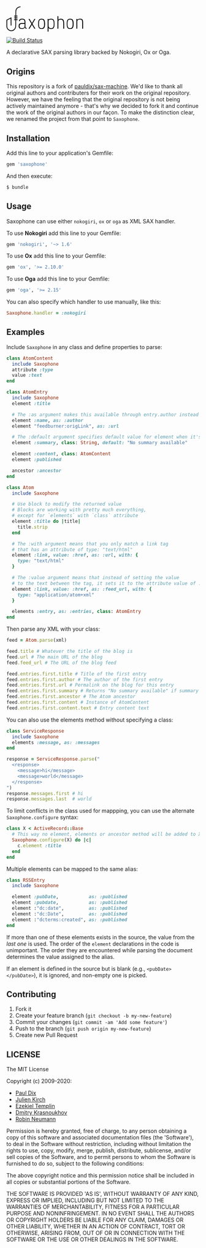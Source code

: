 <svg viewBox="0 0 413 137" width="200" xmlns="http://www.w3.org/2000/svg">
  <g fill="none" fill-rule="evenodd">
    <path d="M75.791 2.4c-3.825.632-6.46 1.188-7.901 1.669-4.115 1.372-6.616 3.229-8.361 4.467-2.703 1.917-4.657 4.773-6.09 7.315-1.79 3.175-2.723 6.155-2.786 9.609C50.283 54.076 50 93.762 50 107.5c0 1.002-.061 1.99-.18 2.96C48.36 122.32 38.251 131.5 26 131.5c-13.255 0-24-10.745-24-24V74.106l22.763-11.521.318 41.027M41.2 52.7h18.668M41.2 62.453h18.668M41.2 72.276h18.668" stroke="#0A0909" stroke-width="4"/>
    <path d="M84.096 122c8.187 0 11.806-1.958 14.908-8.173 1.206 5.363 3.62 6.981 9.996 6.981v-4.342c-5.17.085-6.721-1.958-6.721-9.025V85.22c0-13.708-4.395-18.22-18.183-18.22-10.082 0-14.132 2.895-16.803 11.834l4.567 1.107c1.982-6.556 4.825-8.514 12.236-8.514 10.255 0 13.443 3.236 13.443 13.793v5.278H84.096C70.395 90.498 66 94.245 66 106.59 66 118.254 70.395 122 84.096 122Zm.36-4C74.127 118 71 115.35 71 106.885 71 97.736 74.125 95 84.457 95H98v7.61C98 114.323 94.788 118 84.457 118Zm39.866 3L137.5 98.874 150.763 121H156l-15.797-26.5L156 68h-5.237L137.5 90.126 124.322 68H119l15.881 26.5L119 121h5.322Zm65.135 1C203.492 122 208 115.274 208 94.5S203.492 67 189.457 67C175.423 67 171 73.726 171 94.5s4.423 27.5 18.457 27.5Zm-.5-4C178.36 118 175 112.47 175 94.5S178.36 71 188.957 71C199.554 71 203 76.53 203 94.5s-3.446 23.5-14.043 23.5Zm37.71 19v-21.757c2.292 5.504 7.299 7.31 13.833 7.31 14.002 0 18.5-6.794 18.5-27.863C259 73.708 254.502 67 240.5 67c-6.365 0-11.372 1.29-13.833 5.332v-4.128H222V137h4.667ZM241 118c-8.417 0-14-3.801-14-14.428V78.344c0-5.616 6.442-7.344 14-7.344 10.564 0 14 5.53 14 23.414 0 17.97-3.436 23.586-14 23.586Zm38.737 3V85.98c0-11.56 3.014-14.365 13.177-14.365 10.076 0 13.35 5.185 13.35 22.015V121H311V93.63c0-19.975-4.392-26.35-18.086-26.35-6.46 0-11.282 1.53-13.177 6.375V53H275v68h4.737Zm63.72 1C357.492 122 362 115.274 362 94.5S357.492 67 343.457 67C329.423 67 325 73.726 325 94.5s4.423 27.5 18.457 27.5Zm-.5-4C332.36 118 329 112.47 329 94.5S332.36 71 342.957 71C353.554 71 357 76.53 357 94.5s-3.446 23.5-14.043 23.5Zm38.757 3V85.797c0-11.79 3.515-14.44 15.172-14.44 8.657 0 11.4 3.675 11.4 15.38V121H413V86.737C413 71.7 409.143 67 396.886 67c-8.315 0-12.086 1.88-15.172 6.323v-5.127H377V121h4.714Z" fill="#000" fill-rule="nonzero"/>
  </g>
</svg>

[![Build Status](https://github.com/Absolventa/saxophone/actions/workflows/build.yml/badge.svg)](https://github.com/Absolventa/saxophone/actions/workflows/build.yml)

A declarative SAX parsing library backed by Nokogiri, Ox or Oga.

## Origins

This repository is a fork of [pauldix/sax-machine](https://github.com/pauldix/sax-machine). We'd like to
thank all original authors and contributers for their work on the original repository. However, we have
the feeling that the original repository is not being actively maintained anymore - that's why we decided to
fork it and continue the work of the original authors in our façon. To make the distinction clear, we
renamed the project from that point to `Saxophone`.

## Installation

Add this line to your application's Gemfile:

```ruby
gem 'saxophone'
```

And then execute:

```bash
$ bundle
```

## Usage

Saxophone can use either `nokogiri`, `ox` or `oga` as XML SAX handler.

To use **Nokogiri** add this line to your Gemfile:

```ruby
gem 'nokogiri', '~> 1.6'
```

To use **Ox** add this line to your Gemfile:

```ruby
gem 'ox', '>= 2.10.0'
```

To use **Oga** add this line to your Gemfile:

```ruby
gem 'oga', '>= 2.15'
```

You can also specify which handler to use manually, like this:

```ruby
Saxophone.handler = :nokogiri
```

## Examples

Include `Saxophone` in any class and define properties to parse:

```ruby
class AtomContent
  include Saxophone
  attribute :type
  value :text
end

class AtomEntry
  include Saxophone
  element :title

  # The :as argument makes this available through entry.author instead of .name
  element :name, as: :author
  element "feedburner:origLink", as: :url

  # The :default argument specifies default value for element when it's missing
  element :summary, class: String, default: "No summary available"

  element :content, class: AtomContent
  element :published

  ancestor :ancestor
end

class Atom
  include Saxophone

  # Use block to modify the returned value
  # Blocks are working with pretty much everything,
  # except for `elements` with `class` attribute
  element :title do |title|
    title.strip
  end

  # The :with argument means that you only match a link tag
  # that has an attribute of type: "text/html"
  element :link, value: :href, as: :url, with: {
    type: "text/html"
  }

  # The :value argument means that instead of setting the value
  # to the text between the tag, it sets it to the attribute value of :href
  element :link, value: :href, as: :feed_url, with: {
    type: "application/atom+xml"
  }

  elements :entry, as: :entries, class: AtomEntry
end
```

Then parse any XML with your class:

```ruby
feed = Atom.parse(xml)

feed.title # Whatever the title of the blog is
feed.url # The main URL of the blog
feed.feed_url # The URL of the blog feed

feed.entries.first.title # Title of the first entry
feed.entries.first.author # The author of the first entry
feed.entries.first.url # Permalink on the blog for this entry
feed.entries.first.summary # Returns "No summary available" if summary is missing
feed.entries.first.ancestor # The Atom ancestor
feed.entries.first.content # Instance of AtomContent
feed.entries.first.content.text # Entry content text
```

You can also use the elements method without specifying a class:

```ruby
class ServiceResponse
  include Saxophone
  elements :message, as: :messages
end

response = ServiceResponse.parse("
  <response>
    <message>hi</message>
    <message>world</message>
  </response>
")
response.messages.first # hi
response.messages.last  # world
```

To limit conflicts in the class used for mappping, you can use the alternate
`Saxophone.configure` syntax:

```ruby
class X < ActiveRecord::Base
  # This way no element, elements or ancestor method will be added to X
  Saxophone.configure(X) do |c|
    c.element :title
  end
end
```

Multiple elements can be mapped to the same alias:

```ruby
class RSSEntry
  include Saxophone

  element :pubDate,           as: :published
  element :pubdate,           as: :published
  element :"dc:date",         as: :published
  element :"dc:Date",         as: :published
  element :"dcterms:created", as: :published
end
```

If more than one of these elements exists in the source, the value from the *last one* is used. The order of
the `element` declarations in the code is unimportant. The order they are encountered while parsing the
document determines the value assigned to the alias.

If an element is defined in the source but is blank (e.g., `<pubDate></pubDate>`), it is ignored, and non-empty one is picked.

## Contributing

1. Fork it
2. Create your feature branch (`git checkout -b my-new-feature`)
3. Commit your changes (`git commit -am 'Add some feature'`)
4. Push to the branch (`git push origin my-new-feature`)
5. Create new Pull Request

## LICENSE

The MIT License

Copyright (c) 2009-2020:

* [Paul Dix](http://www.pauldix.net)
* [Julien Kirch](http://www.archiloque.net)
* [Ezekiel Templin](http://zeke.templ.in)
* [Dmitry Krasnoukhov](http://krasnoukhov.com)
* [Robin Neumann](https://github.com/neumanrq)

Permission is hereby granted, free of charge, to any person obtaining
a copy of this software and associated documentation files (the
'Software'), to deal in the Software without restriction, including
without limitation the rights to use, copy, modify, merge, publish,
distribute, sublicense, and/or sell copies of the Software, and to
permit persons to whom the Software is furnished to do so, subject to
the following conditions:

The above copyright notice and this permission notice shall be
included in all copies or substantial portions of the Software.

THE SOFTWARE IS PROVIDED 'AS IS', WITHOUT WARRANTY OF ANY KIND,
EXPRESS OR IMPLIED, INCLUDING BUT NOT LIMITED TO THE WARRANTIES OF
MERCHANTABILITY, FITNESS FOR A PARTICULAR PURPOSE AND NONINFRINGEMENT.
IN NO EVENT SHALL THE AUTHORS OR COPYRIGHT HOLDERS BE LIABLE FOR ANY
CLAIM, DAMAGES OR OTHER LIABILITY, WHETHER IN AN ACTION OF CONTRACT,
TORT OR OTHERWISE, ARISING FROM, OUT OF OR IN CONNECTION WITH THE
SOFTWARE OR THE USE OR OTHER DEALINGS IN THE SOFTWARE.
